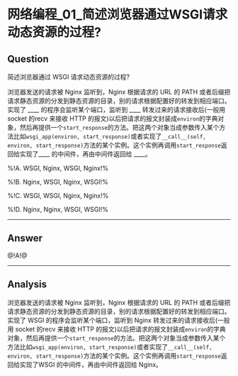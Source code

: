# 网络编程_01_简述浏览器通过WSGI请求动态资源的过程?

## Question
简述浏览器通过 WSGI 请求动态资源的过程?

浏览器发送的请求被 Nginx 监听到，Nginx 根据请求的 URL 的 PATH 或者后缀把请求静态资源的分发到静态资源的目录，别的请求根据配置好的转发到相应端口。
实现了 ____ 的程序会监听某个端口，监听到 ____ 转发过来的请求接收后(一般用 socket 的recv 来接收 HTTP 的报文)以后把请求的报文封装成`environ`的字典对象，然后再提供一个`start_response`的方法。把这两个对象当成参数传入某个方法比如`wsgi_app(environ, start_response)`或者实现了`__call__(self, environ, start_response)`方法的某个实例。这个实例再调用`start_response`返回给实现了____ 的中间件，再由中间件返回给 ____。

%!A. WSGI, Nginx, WSGI, Nginx!%

%!B. Nginx, WSGI, Nginx, WSGI!%

%!C. WSGI, WSGI, Nginx, Nginx!%

%!D. Nginx, Nginx, WSGI, WSGI!%

----

## Answer
@!A!@

----

## Analysis

浏览器发送的请求被 Nginx 监听到，Nginx 根据请求的 URL 的 PATH 或者后缀把请求静态资源的分发到静态资源的目录，别的请求根据配置好的转发到相应端口。
实现了 WSGI 的程序会监听某个端口，监听到 Nginx 转发过来的请求接收后(一般用 socket 的recv 来接收 HTTP 的报文)以后把请求的报文封装成`environ`的字典对象，然后再提供一个`start_response`的方法。把这两个对象当成参数传入某个方法比如`wsgi_app(environ, start_response)`或者实现了`__call__(self, environ, start_response)`方法的某个实例。这个实例再调用`start_response`返回给实现了WSGI 的中间件，再由中间件返回给 Nginx。